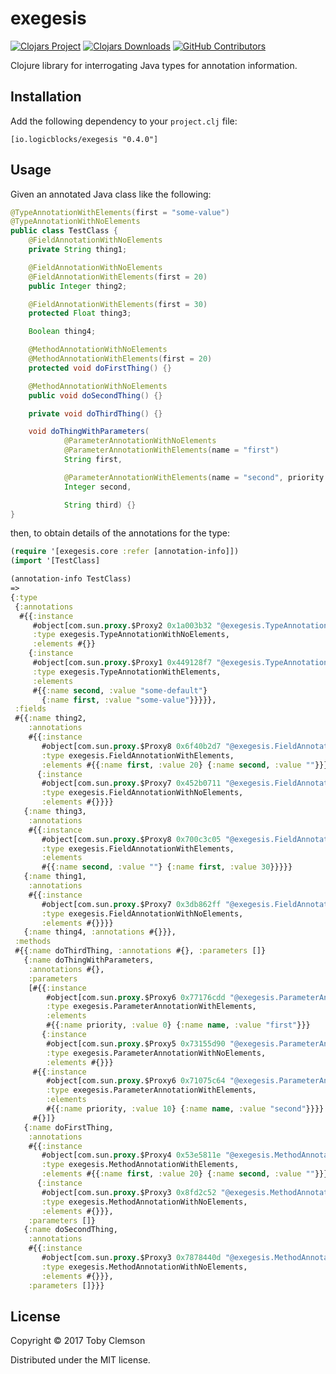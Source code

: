 # exegesis

[![Clojars Project](https://img.shields.io/clojars/v/io.logicblocks/exegesis.svg)](https://clojars.org/io.logicblocks/exegesis)
[![Clojars Downloads](https://img.shields.io/clojars/dt/io.logicblocks/exegesis.svg)](https://clojars.org/io.logicblocks/exegesis)
[![GitHub Contributors](https://img.shields.io/github/contributors-anon/logicblocks/exegesis.svg)](https://github.com/logicblocks/exegesis/graphs/contributors)

Clojure library for interrogating Java types for annotation information.

## Installation

Add the following dependency to your `project.clj` file:

    [io.logicblocks/exegesis "0.4.0"]

## Usage

Given an annotated Java class like the following:

```java
@TypeAnnotationWithElements(first = "some-value")
@TypeAnnotationWithNoElements
public class TestClass {
    @FieldAnnotationWithNoElements
    private String thing1;

    @FieldAnnotationWithNoElements
    @FieldAnnotationWithElements(first = 20)
    public Integer thing2;

    @FieldAnnotationWithElements(first = 30)
    protected Float thing3;

    Boolean thing4;

    @MethodAnnotationWithNoElements
    @MethodAnnotationWithElements(first = 20)
    protected void doFirstThing() {}

    @MethodAnnotationWithNoElements
    public void doSecondThing() {}

    private void doThirdThing() {}

    void doThingWithParameters(
            @ParameterAnnotationWithNoElements
            @ParameterAnnotationWithElements(name = "first")
            String first,

            @ParameterAnnotationWithElements(name = "second", priority = 10)
            Integer second,

            String third) {}
}
```

then, to obtain details of the annotations for the type:

```clojure
(require '[exegesis.core :refer [annotation-info]])
(import '[TestClass]

(annotation-info TestClass)
=>
{:type
 {:annotations
  #{{:instance
     #object[com.sun.proxy.$Proxy2 0x1a003b32 "@exegesis.TypeAnnotationWithNoElements()"],
     :type exegesis.TypeAnnotationWithNoElements,
     :elements #{}}
    {:instance
     #object[com.sun.proxy.$Proxy1 0x449128f7 "@exegesis.TypeAnnotationWithElements(first=some-value, second=some-default)"],
     :type exegesis.TypeAnnotationWithElements,
     :elements
     #{{:name second, :value "some-default"}
       {:name first, :value "some-value"}}}}},
 :fields
 #{{:name thing2,
    :annotations
    #{{:instance
       #object[com.sun.proxy.$Proxy8 0x6f40b2d7 "@exegesis.FieldAnnotationWithElements(first=20, second=)"],
       :type exegesis.FieldAnnotationWithElements,
       :elements #{{:name first, :value 20} {:name second, :value ""}}}
      {:instance
       #object[com.sun.proxy.$Proxy7 0x452b0711 "@exegesis.FieldAnnotationWithNoElements()"],
       :type exegesis.FieldAnnotationWithNoElements,
       :elements #{}}}}
   {:name thing3,
    :annotations
    #{{:instance
       #object[com.sun.proxy.$Proxy8 0x700c3c05 "@exegesis.FieldAnnotationWithElements(first=30, second=)"],
       :type exegesis.FieldAnnotationWithElements,
       :elements
       #{{:name second, :value ""} {:name first, :value 30}}}}}
   {:name thing1,
    :annotations
    #{{:instance
       #object[com.sun.proxy.$Proxy7 0x3db862ff "@exegesis.FieldAnnotationWithNoElements()"],
       :type exegesis.FieldAnnotationWithNoElements,
       :elements #{}}}}
   {:name thing4, :annotations #{}}},
 :methods
 #{{:name doThirdThing, :annotations #{}, :parameters []}
   {:name doThingWithParameters,
    :annotations #{},
    :parameters
    [#{{:instance
        #object[com.sun.proxy.$Proxy6 0x77176cdd "@exegesis.ParameterAnnotationWithElements(priority=0, name=first)"],
        :type exegesis.ParameterAnnotationWithElements,
        :elements
        #{{:name priority, :value 0} {:name name, :value "first"}}}
       {:instance
        #object[com.sun.proxy.$Proxy5 0x73155d90 "@exegesis.ParameterAnnotationWithNoElements()"],
        :type exegesis.ParameterAnnotationWithNoElements,
        :elements #{}}}
     #{{:instance
        #object[com.sun.proxy.$Proxy6 0x71075c64 "@exegesis.ParameterAnnotationWithElements(priority=10, name=second)"],
        :type exegesis.ParameterAnnotationWithElements,
        :elements
        #{{:name priority, :value 10} {:name name, :value "second"}}}}
     #{}]}
   {:name doFirstThing,
    :annotations
    #{{:instance
       #object[com.sun.proxy.$Proxy4 0x53e5811e "@exegesis.MethodAnnotationWithElements(first=20, second=)"],
       :type exegesis.MethodAnnotationWithElements,
       :elements #{{:name first, :value 20} {:name second, :value ""}}}
      {:instance
       #object[com.sun.proxy.$Proxy3 0x8fd2c52 "@exegesis.MethodAnnotationWithNoElements()"],
       :type exegesis.MethodAnnotationWithNoElements,
       :elements #{}}},
    :parameters []}
   {:name doSecondThing,
    :annotations
    #{{:instance
       #object[com.sun.proxy.$Proxy3 0x7878440d "@exegesis.MethodAnnotationWithNoElements()"],
       :type exegesis.MethodAnnotationWithNoElements,
       :elements #{}}},
    :parameters []}}}
```

## License

Copyright © 2017 Toby Clemson

Distributed under the MIT license.
